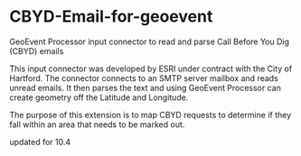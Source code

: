 # CBYD-Email-for-geoevent
GeoEvent Processor input connector to read and parse Call Before You Dig (CBYD) emails 

This input connector was developed by ESRI under contract with the City of Hartford. The connector connects to an SMTP server mailbox
and reads unread emails. It then parses the text and using GeoEvent Processor can create geometry off the Latitude and Longitude.

The purpose of this extension is to map CBYD requests to determine if they fall within an area that needs to be marked out.

updated for 10.4

